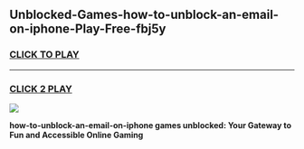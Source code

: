 
## Unblocked-Games-how-to-unblock-an-email-on-iphone-Play-Free-fbj5y
<h3>
<a href="https://premium76.site?title=how-to-unblock-an-email-on-iphone&ref=23A">CLICK TO PLAY</a></h3>
<hr>

<h3>
<a href="https://premium76.site?title=how-to-unblock-an-email-on-iphone&ref=23A">CLICK 2 PLAY</a>
  
</h3>

<a href="https://premium76.site?title=how-to-unblock-an-email-on-iphone&ref=23A"><img src="https://clearcache.store/games.png"></a>


**how-to-unblock-an-email-on-iphone games unblocked: Your Gateway to Fun and Accessible Online Gaming**
